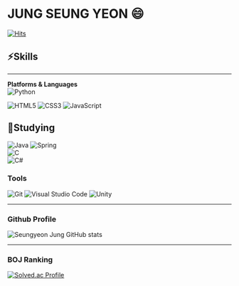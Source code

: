 # **JUNG SEUNG YEON** 😄

[![Hits](https://hits.seeyoufarm.com/api/count/incr/badge.svg?url=https%3A%2F%2Fgithub.com%2FdevJSY%2FdevJSY.git&count_bg=%2339D677&title_bg=%230D6513&icon=&icon_color=%23E7E7E7&title=hits&edge_flat=false)](https://hits.seeyoufarm.com)

## ⚡**Skills**
___
**Platforms & Languages**<br/>
![Python](https://img.shields.io/badge/Python-3776AB.svg?&amp;style=for-the-badge&amp;logo=Python&amp;logoColor=white)

![HTML5](https://img.shields.io/badge/HTML5-E34F26.svg?&amp;style=for-the-badge&amp;logo=HTML5&amp;logoColor=white)
![CSS3](https://img.shields.io/badge/CSS3-1572B6.svg?&amp;style=for-the-badge&amp;logo=CSS3&amp;logoColor=white)
![JavaScript](https://img.shields.io/badge/JavaScript-F7DF1E.svg?&amp;style=for-the-badge&amp;logo=JavaScript&amp;logoColor=white)
<!-- ![TypeScript](https://img.shields.io/badge/TypeScript-3178C6.svg?&amp;style=for-the-badge&amp;logo=TypeScript&amp;logoColor=white) -->

## 🤔**Studying**
![Java](https://img.shields.io/badge/Java-007396.svg?&amp;style=for-the-badge&amp;logo=Java&amp;logoColor=white)
![Spring](https://img.shields.io/badge/Spring-6DB33F.svg?&amp;style=for-the-badge&amp;logo=Spring&amp;logoColor=white)\
![C](https://img.shields.io/badge/C-A8B9CC.svg?&amp;style=for-the-badge&amp;logo=C&amp;logoColor=white)\
![C#](https://img.shields.io/badge/C%20Sharp-239128.svg?&amp;style=for-the-badge&amp;logo=C%20Sharp&amp;logoColor=white)


<!-- ![Android](https://img.shields.io/badge/Android-3DDC84.svg?&amp;style=for-the-badge&amp;logo=Android&amp;logoColor=white) -->
<!-- ![MySQL](https://img.shields.io/badge/MySQL-4479A1.svg?&amp;style=for-the-badge&amp;logo=MySQL&amp;logoColor=white) -->

### **Tools**
![Git](https://img.shields.io/badge/Git-F05032.svg?&amp;style=for-the-badge&amp;logo=Git&amp;logoColor=white)
![Visual Studio Code](https://img.shields.io/badge/Visual%20Studio%20Code-007ACC.svg?&amp;style=for-the-badge&amp;logo=Visual%20Studio%20Code&amp;logoColor=white)
![Unity](https://img.shields.io/badge/Unity-000000.svg?&amp;style=for-the-badge&amp;logo=Unity%20Studio&amp;logoColor=white)

___

### **Github Profile**
![Seungyeon Jung GitHub stats](https://github-readme-stats.vercel.app/api?username=devJSY&show_icons=true&theme=tokyonight)
___
### **BOJ Ranking**
[![Solved.ac Profile](http://mazassumnida.wtf/api/v2/generate_badge?boj=wjdtmd486)](https://solved.ac/wjdtmd486/)


<!--
**devJSY/devJSY** is a ✨ _special_ ✨ repository because its `README.md` (this file) appears on your GitHub profile.

Here are some ideas to get you started:

- 🔭 I’m currently working on ...
- 🌱 I’m currently learning ...
- 👯 I’m looking to collaborate on ...
-  I’m looking for help with ...
- 💬 Ask me about ...
- 📫 How to reach me: ...
- 😄 Pronouns: ...
- ⚡ Fun fact: ...
-->
